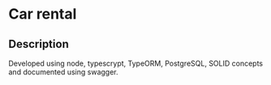 # Car rental

## Description

Developed using node, typescrypt, TypeORM, PostgreSQL, SOLID concepts and documented using swagger.
